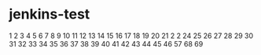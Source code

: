 # jenkins-test
1
2
3
4
5
6
7
8
9
10
11
12
13
14
15
16
17
18
19
20
21
2
2
24
25
26
27
28
29
30
31
32
33
34
35
36
37
38
39
40
41
42
43
44
45
46
57
68
69

